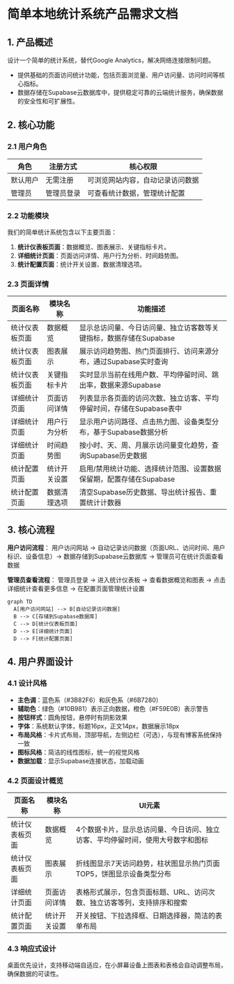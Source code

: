 # 简单本地统计系统产品需求文档

## 1. 产品概述

设计一个简单的统计系统，替代Google Analytics，解决网络连接限制问题。
- 提供基础的页面访问统计功能，包括页面浏览量、用户访问量、访问时间等核心指标。
- 数据存储在Supabase云数据库中，提供稳定可靠的云端统计服务，确保数据的安全性和可扩展性。

## 2. 核心功能

### 2.1 用户角色

| 角色 | 注册方式 | 核心权限 |
|------|----------|----------|
| 默认用户 | 无需注册 | 可浏览网站内容，自动记录访问数据 |
| 管理员 | 管理员登录 | 可查看统计数据，管理统计配置 |

### 2.2 功能模块

我们的简单统计系统包含以下主要页面：
1. **统计仪表板页面**：数据概览、图表展示、关键指标卡片。
2. **详细统计页面**：页面访问详情、用户行为分析、时间趋势图。
3. **统计配置页面**：统计开关设置、数据清理选项。

### 2.3 页面详情

| 页面名称 | 模块名称 | 功能描述 |
|----------|----------|----------|
| 统计仪表板页面 | 数据概览 | 显示总访问量、今日访问量、独立访客数等关键指标，数据存储在Supabase |
| 统计仪表板页面 | 图表展示 | 展示访问趋势图、热门页面排行、访问来源分布，通过Supabase实时查询 |
| 统计仪表板页面 | 关键指标卡片 | 实时显示当前在线用户数、平均停留时间、跳出率，数据来源Supabase |
| 详细统计页面 | 页面访问详情 | 列表显示各页面的访问次数、独立访客、平均停留时间，存储在Supabase表中 |
| 详细统计页面 | 用户行为分析 | 显示用户访问路径、点击热力图、设备类型分布，基于Supabase数据分析 |
| 详细统计页面 | 时间趋势图 | 按小时、天、周、月展示访问量变化趋势，查询Supabase历史数据 |
| 统计配置页面 | 统计开关设置 | 启用/禁用统计功能、选择统计范围、设置数据保留期，配置存储在Supabase |
| 统计配置页面 | 数据清理选项 | 清空Supabase历史数据、导出统计报告、重置统计计数器 |

## 3. 核心流程

**用户访问流程**：
用户访问网站 → 自动记录访问数据（页面URL、访问时间、用户标识、设备信息）→ 数据存储到Supabase云数据库 → 管理员可在统计页面查看数据

**管理员查看流程**：
管理员登录 → 进入统计仪表板 → 查看数据概览和图表 → 点击详细统计查看更多信息 → 在配置页面管理统计设置

```mermaid
graph TD
  A[用户访问网站] --> B[自动记录访问数据]
  B --> C[存储到Supabase数据库]
  C --> D[统计仪表板页面]
  D --> E[详细统计页面]
  D --> F[统计配置页面]
```

## 4. 用户界面设计

### 4.1 设计风格

- **主色调**：蓝色系（#3B82F6）和灰色系（#6B7280）
- **辅助色**：绿色（#10B981）表示正向数据，橙色（#F59E0B）表示警告
- **按钮样式**：圆角按钮，悬停时有阴影效果
- **字体**：系统默认字体，标题16px，正文14px，数据展示18px
- **布局风格**：卡片式布局，顶部导航，左侧边栏（可选），与现有博客系统保持一致
- **图标风格**：简洁的线性图标，统一的视觉风格
- **数据加载**：显示Supabase连接状态，加载动画

### 4.2 页面设计概览

| 页面名称 | 模块名称 | UI元素 |
|----------|----------|--------|
| 统计仪表板页面 | 数据概览 | 4个数据卡片，显示总访问量、今日访问、独立访客、平均停留时间，使用大号数字和图标 |
| 统计仪表板页面 | 图表展示 | 折线图显示7天访问趋势，柱状图显示热门页面TOP5，饼图显示设备类型分布 |
| 详细统计页面 | 页面访问详情 | 表格形式展示，包含页面标题、URL、访问次数、独立访客等列，支持排序和搜索 |
| 统计配置页面 | 统计开关设置 | 开关按钮、下拉选择框、日期选择器，简洁的表单布局 |

### 4.3 响应式设计

桌面优先设计，支持移动端自适应，在小屏幕设备上图表和表格会自动调整布局，确保数据的可读性。
